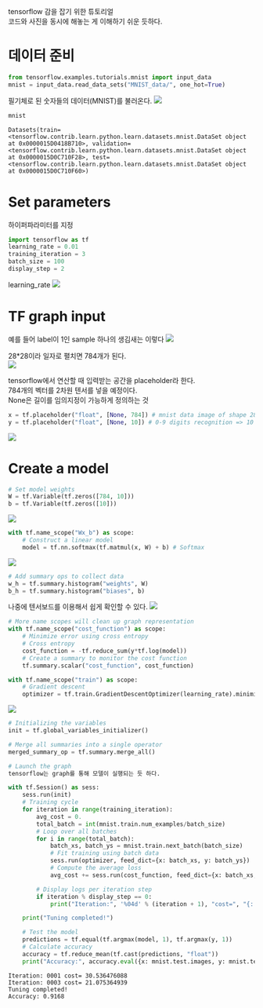 tensorflow 감을 잡기 위한 튜토리얼  
코드와 사진을 동시에 해놓는 게 이해하기 쉬운 듯하다.  

# 데이터 준비

```python
from tensorflow.examples.tutorials.mnist import input_data
mnist = input_data.read_data_sets("MNIST_data/", one_hot=True)
```
필기체로 된 숫자들의 데이터(MNIST)를 불러온다.
![](https://i.imgur.com/y0cHe8V.png)


```python
mnist
```




    Datasets(train=<tensorflow.contrib.learn.python.learn.datasets.mnist.DataSet object at 0x0000015D0418B710>, validation=<tensorflow.contrib.learn.python.learn.datasets.mnist.DataSet object at 0x0000015D0C710F28>, test=<tensorflow.contrib.learn.python.learn.datasets.mnist.DataSet object at 0x0000015D0C710F60>)



# Set parameters
하이퍼파라미터를 지정


```python
import tensorflow as tf
learning_rate = 0.01
training_iteration = 3
batch_size = 100
display_step = 2
```

learning_rate
![](https://i.imgur.com/ROD6Fnb.png)

# TF graph input
예를 들어 label이 1인 sample 하나의 생김새는 이렇다
![](https://tensorflowkorea.gitbooks.io/tensorflow-kr/content/g3doc/images/MNIST-Matrix.png)

28*28이라 일자로 펼치면 784개가 된다.  
![](https://tensorflowkorea.gitbooks.io/tensorflow-kr/content/g3doc/images/mnist-train-xs.png)

tensorflow에서 연산할 때 입력받는 공간을 placeholder라 한다.  
784개의 벡터를 2차원 텐서를 넣을 예정이다.  
None은 길이를 임의지정이 가능하게 정의하는 것  


```python
x = tf.placeholder("float", [None, 784]) # mnist data image of shape 28*28=784
y = tf.placeholder("float", [None, 10]) # 0-9 digits recognition => 10 classes
```

![](https://i.imgur.com/ag5VN2C.png)

# Create a model


```python
# Set model weights
W = tf.Variable(tf.zeros([784, 10]))
b = tf.Variable(tf.zeros([10]))
```

![](https://i.imgur.com/KDQ6eCN.png)


```python
with tf.name_scope("Wx_b") as scope:
    # Construct a linear model
    model = tf.nn.softmax(tf.matmul(x, W) + b) # Softmax
```

![](https://i.imgur.com/IZLm5PO.png)


```python
# Add summary ops to collect data
w_h = tf.summary.histogram("weights", W)
b_h = tf.summary.histogram("biases", b)
```

나중에 텐서보드를 이용해서 쉽게 확인할 수 있다.
![](https://i.imgur.com/Su8pkJW.png)


```python
# More name scopes will clean up graph representation
with tf.name_scope("cost_function") as scope:
    # Minimize error using cross entropy
    # Cross entropy
    cost_function = -tf.reduce_sum(y*tf.log(model))
    # Create a summary to monitor the cost function
    tf.summary.scalar("cost_function", cost_function)

with tf.name_scope("train") as scope:
    # Gradient descent
    optimizer = tf.train.GradientDescentOptimizer(learning_rate).minimize(cost_function)
```

![](https://i.imgur.com/GMIOwAX.png)


```python
# Initializing the variables
init = tf.global_variables_initializer()

# Merge all summaries into a single operator
merged_summary_op = tf.summary.merge_all()

# Launch the graph
tensorflow는 graph를 통해 모델이 실행되는 듯 하다.  
```

```python
with tf.Session() as sess:
    sess.run(init)
    # Training cycle
    for iteration in range(training_iteration):
        avg_cost = 0.
        total_batch = int(mnist.train.num_examples/batch_size)
        # Loop over all batches
        for i in range(total_batch):
            batch_xs, batch_ys = mnist.train.next_batch(batch_size)
            # Fit training using batch data
            sess.run(optimizer, feed_dict={x: batch_xs, y: batch_ys})
            # Compute the average loss
            avg_cost += sess.run(cost_function, feed_dict={x: batch_xs, y: batch_ys})/total_batch

        # Display logs per iteration step
        if iteration % display_step == 0:
            print("Iteration:", '%04d' % (iteration + 1), "cost=", "{:.9f}".format(avg_cost))

    print("Tuning completed!")

    # Test the model
    predictions = tf.equal(tf.argmax(model, 1), tf.argmax(y, 1))
    # Calculate accuracy
    accuracy = tf.reduce_mean(tf.cast(predictions, "float"))
    print("Accuracy:", accuracy.eval({x: mnist.test.images, y: mnist.test.labels}))
```

    Iteration: 0001 cost= 30.536476088
    Iteration: 0003 cost= 21.075364939
    Tuning completed!
    Accuracy: 0.9168
    
